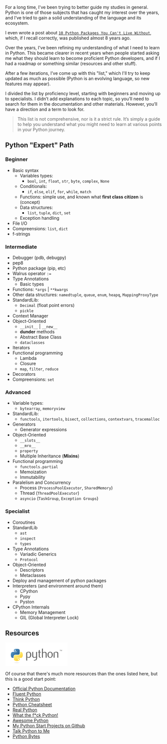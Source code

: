 For a long time, I've been trying to better guide my studies in general. Python is one of those subjects that has caught my interest over the years, and I’ve tried to gain a solid understanding of the language and its ecosystem.

I even wrote a post about [`10 Python Packages You Can't Live Without`](https://rdenadai.com.br/essay/5), which, if I recall correctly, was published almost 8 years ago.

Over the years, I’ve been refining my understanding of what I need to learn in Python. This became clearer in recent years when people started asking me what they should learn to become proficient Python developers, and if I had a roadmap or something similar (resources and other stuff).

After a few iterations, I’ve come up with this "list," which I'll try to keep updated as much as possible (Python is an evolving language, so new features may appear).

I divided the list by proficiency level, starting with beginners and moving up to specialists. I didn’t add explanations to each topic, so you’ll need to search for them in the documentation and other materials. However, you’ll have a direction and a term to look for.

> This list is not comprehensive, nor is it a strict rule. It’s simply a guide to help you understand what you might need to learn at various points in your Python journey.

## **Python "Expert" Path**

### **Beginner**

- Basic syntax
  - Variables types:
    - `bool`, `int`, `float`, `str`, `byte`, `complex`, `None`
  - Conditionals:
    - `if`, `else`, `elif`, `for`, `while`, `match`
  - Functions: simple use, and known what **first class citizen** is (concept)
  - Data structures:
    - `list`, `tuple`, `dict`, `set`
  - Exception handling
- File I/O
- Compreensions: `list`, `dict`
- f-strings

### **Intermediate**

- Debugger (pdb, debugpy)
- pep8
- Python package (pip, etc)
- Walrus operator `:=`
- Type Annotations
  - Basic types
- Functions: `*args` | `**kwargs`
- Other data structures: `namedtuple`, `queue`, `enum`, `heapq`, `MappingProxyType`
- StandardLib:
  - `Decimal` (float point errors)
  - `pickle`
- Context Manager
- Object-Oriented
  - `__init__` | `__new__`
  - **dunder** methods
  - Abstract Base Class
  - `dataclasses`
- Iterators
- Functional programming
  - Lambda
  - Closure
  - `map`, `filter`, `reduce`
- Decorators
- Compreensions: `set`

### **Advanced**

- Variable types:
  - `bytearray`, `memoryview`
- StandardLib:
  - `functools`, `itertools`, `bisect`, `collections`, `contextvars`, `tracemalloc`
- Generators
  - Generator expressions
- Object-Oriented
  - `__slots__`
  - `__mro__`
  - `property`
  - Multiple Inheritance (**Mixins**)
- Functional programming
  - `functools.partial`
  - Memoization
  - Immutability
- Paralelism and Concurrency
  - Process (`ProcessPoolExecutor`, `SharedMemory`)
  - Thread (`ThreadPoolExecutor`)
  - `asyncio` (`TaskGroup`, `Exception Groups`)

### Specialist

- Coroutines
- StandardLib
  - `ast`
  - `inspect`
  - `types`
- Type Annotations
  - Variadic Generics
  - `Protocol`
- Object-Oriented
  - Descriptors
  - Metaclasses
- Deploy and management of python packages
- Interpreters (and environment around them)
  - CPython
  - Pypy
  - Pyston
- CPython Internals
  - Memory Management
  - GIL (Global Interpreter Lock)

## **Resources**

![Python Logo](/static/pages/essays/15/image.png)

Of course that there's much more resources than the ones listed here, but this is a good start point:

- [Official Python Documentation](https://docs.python.org/3/)
- [Fluent Python](https://pythonfluente.com/)
- [Think Python](https://allendowney.github.io/ThinkPython/)
- [Python Cheatsheet](https://www.pythoncheatsheet.org/)
- [Real Python](https://realpython.com/)
- [What the f\*ck Python!](https://github.com/satwikkansal/wtfpython)
- [Awesome Python](https://github.com/vinta/awesome-python)
- [My Python Start Projects on Github](https://github.com/stars/rdenadai/lists/python)
- [Talk Python to Me](https://talkpython.fm/)
- [Python Bytes](https://pythonbytes.fm/)
